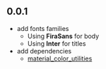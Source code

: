 ## 0.0.1
- add fonts families
    - Using **FiraSans** for body
    - Using **Inter** for titles
- add dependencies
    - [material_color_utilities](https://pub.dev/packages/material_color_utilities)